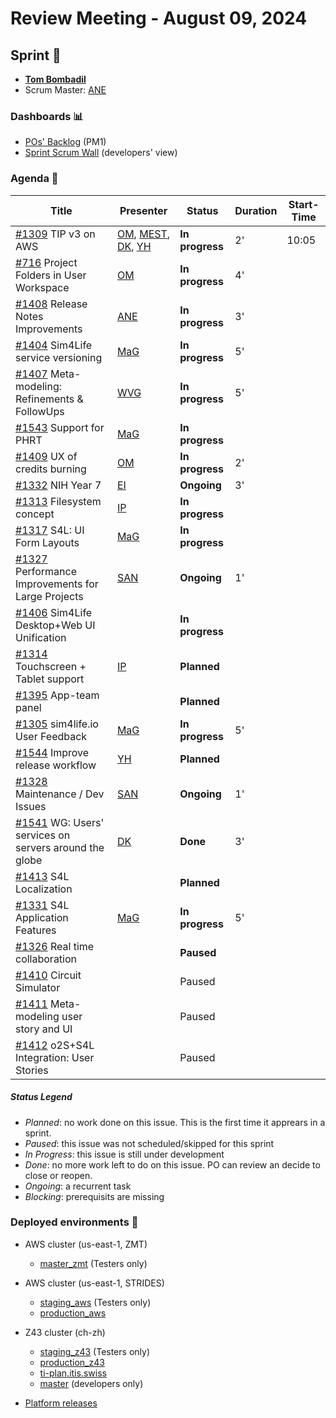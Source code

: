 # Review Meeting - August 09, 2024


## Sprint 🏃
- [**Tom Bombadil**](https://en.wikipedia.org/wiki/Tom_Bombadil)
- Scrum Master: [ANE]

### Dashboards 📊

- [POs' Backlog](https://github.com/orgs/ITISFoundation/projects/15/views/14) (PM1)
- [Sprint Scrum Wall](https://github.com/orgs/ITISFoundation/projects/15/views/11) (developers' view)

### Agenda 📝

| Title                                                       | Presenter                                          | Status          | Duration | Start-Time |
|-------------------------------------------------------------|----------------------------------------------------|-----------------|----------|------------|
| [#1309] TIP v3 on AWS                                       | [OM], [MEST], [DK], [YH]                           | **In progress** | 2'       | 10:05      |
| [#716] Project Folders in User Workspace                    | [OM]                                               | **In progress** | 4'       |            |
| [#1408] Release Notes Improvements                          | [ANE]                                              | **In progress** | 3'       |            |
| [#1404] Sim4Life service versioning                         | [MaG]                                              | **In progress** | 5'       |            |
| [#1407] Meta-modeling: Refinements & FollowUps              | [WVG]                                              | **In progress** | 5'       |            |
| [#1543] Support for PHRT                                    | [MaG]                                              | **In progress** |          |            |
| [#1409] UX of credits burning                               | [OM]                                               | **In progress** | 2'       |            |
| [#1332] NIH Year 7                                          | [EI]                                               | **Ongoing**     | 3'       |            |
| [#1313] Filesystem concept                                  | [IP]                                               | **In progress** |          |            |
| [#1317] S4L: UI Form Layouts                                | [MaG]                                              | **In progress** |          |            |
| [#1327] Performance Improvements for Large Projects         | [SAN]                                              | **Ongoing**     |     1'   |            |
| [#1406] Sim4Life Desktop+Web UI Unification                 |                                                    | **In progress** |          |            |
| [#1314] Touchscreen + Tablet support                        | [IP]                                               | **Planned**     |          |            |
| [#1395] App-team panel                                      |                                                    | **Planned**     |          |            |
| [#1305] sim4life.io User Feedback                           | [MaG]                                              | **In progress** | 5'       |            |
| [#1544] Improve release workflow                            | [YH]                                               | **Planned**     |          |            |
| [#1328] Maintenance / Dev Issues                            | [SAN]                                              | **Ongoing**     |     1'   |            |
| [#1541] WG: Users' services on servers around the globe     | [DK]                                               | **Done**        |    3'    |            |
| [#1413] S4L Localization                                    |                                                    | **Planned**     |          |            |
| [#1331] S4L Application Features                            | [MaG]                                              | **In progress** |  5'      |            |
| [#1326] Real time collaboration                             |                                                    | **Paused**      |          |            |
| [#1410] Circuit Simulator                                   |                                                    | Paused          |          |            |
| [#1411] Meta-modeling user story and UI                     |                                                    | Paused          |          |            |
| [#1412] o2S+S4L Integration: User Stories                   |                                                    | Paused          |          |            |


[#1309]: https://github.com/ITISFoundation/osparc-issues/issues/1309
[#716]: https://github.com/ITISFoundation/osparc-issues/issues/716
[#1408]: https://github.com/ITISFoundation/osparc-issues/issues/1408
[#1404]: https://github.com/ITISFoundation/osparc-issues/issues/1404
[#1407]: https://github.com/ITISFoundation/osparc-issues/issues/1407
[#1543]: https://github.com/ITISFoundation/osparc-issues/issues/1543
[#1409]: https://github.com/ITISFoundation/osparc-issues/issues/1409
[#1332]: https://github.com/ITISFoundation/osparc-issues/issues/1332
[#1313]: https://github.com/ITISFoundation/osparc-issues/issues/1313
[#1317]: https://github.com/ITISFoundation/osparc-issues/issues/1317
[#1327]: https://github.com/ITISFoundation/osparc-issues/issues/1327
[#1406]: https://github.com/ITISFoundation/osparc-issues/issues/1406
[#1314]: https://github.com/ITISFoundation/osparc-issues/issues/1314
[#1395]: https://github.com/ITISFoundation/osparc-issues/issues/1395
[#1305]: https://github.com/ITISFoundation/osparc-issues/issues/1305
[#1544]: https://github.com/ITISFoundation/osparc-issues/issues/1544
[#1328]: https://github.com/ITISFoundation/osparc-issues/issues/1328
[#1541]: https://github.com/ITISFoundation/osparc-issues/issues/1541
[#1413]: https://github.com/ITISFoundation/osparc-issues/issues/1413
[#1331]: https://github.com/ITISFoundation/osparc-issues/issues/1331
[#1326]: https://github.com/ITISFoundation/osparc-issues/issues/1326
[#1410]: https://github.com/ITISFoundation/osparc-issues/issues/1410
[#1411]: https://github.com/ITISFoundation/osparc-issues/issues/1411
[#1412]: https://github.com/ITISFoundation/osparc-issues/issues/1412

[ANE]:https://github.com/GitHK
[BL]:https://github.com/dyollb
[DK]:https://github.com/mrnicegyu11
[EI]:https://github.com/elisabettai
[IP]:https://github.com/ignapas
[MB]:https://github.com/bisgaard-itis
[MD]:https://github.com/matusdrobuliak66
[MEST]:https://github.com/Konohana0608
[MaG]:https://github.com/mguidon
[OM]:https://github.com/odeimaiz
[PC]:https://github.com/pcrespov
[SAN]:https://github.com/sanderegg
[SB]:https://github.com/sbenkler
[SCA]:https://github.com/SCA-ZMT
[TN]:https://github.com/newton1985
[WVG]:https://github.com/wvangeit
[YH]:https://github.com/YuryHrytsuk




##### Status Legend

- _Planned_: no work done on this issue. This is the first time it apprears in a sprint.
- _Paused_: this issue was not scheduled/skipped for this sprint
- _In Progress_: this issue is still under development
- _Done_: no more work left to do on this issue. PO can review an decide to close or reopen.
- _Ongoing_: a recurrent task
- _Blocking_: prerequisits are missing

### Deployed environments 🚀

- AWS cluster (us-east-1, ZMT)
  - [master_zmt](https://sim4life.io) (Testers only)
- AWS cluster (us-east-1, STRIDES)
  - [staging_aws](https://staging.osparc.io) (Testers only)
  - [production_aws](https://osparc.io)
- Z43 cluster (ch-zh)
  - [staging_z43](http://osparc-staging.speag.com) (Testers only)
  - [production_z43](http://osparc.speag.com)
  - [ti-plan.itis.swiss](http://ti-plan.itis.swiss)
  - [master](https://osparc-master.speag.com) (developers only)

- [Platform releases](https://github.com/ITISFoundation/osparc-simcore/releases)

